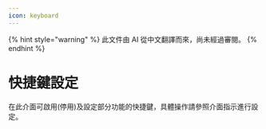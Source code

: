 ```yaml
---
icon: keyboard
---
```


{% hint style="warning" %}
此文件由 AI 從中文翻譯而來，尚未經過審閱。
{% endhint %}

# 快捷鍵設定

在此介面可啟用(停用)及設定部分功能的快捷鍵，具體操作請參照介面指示進行設定。